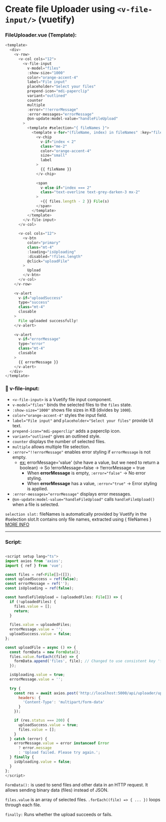 # Create file Uploader using ``<v-file-input/>`` (vuetify)

### FileUploader.vue (Template):
```js
<template>
  <div>
    <v-row>
      <v-col cols="12">
        <v-file-input
          v-model="files"
          :show-size="1000"
          color="orange-accent-4"
          label="File input"
          placeholder="Select your files"
          prepend-icon="mdi-paperclip"
          variant="outlined"
          counter
          multiple
          :error="!!errorMessage"
          :error-messages="errorMessage"
          @on-update:model-value="handleFileUpload"
        >
          <template #selection="{ fileNames }">
            <template v-for="(fileName, index) in fileNames" :key="fileName">
              <v-chip
                v-if="index < 2"
                class="me-2"
                color="orange-accent-4"
                size="small"
                label
              >
                {{ fileName }}
              </v-chip>
              
              <span
                v-else-if="index === 2"
                class="text-overline text-grey-darken-3 mx-2"
              >
                +{{ files.length - 2 }} File(s)
              </span>
            </template>
          </template>
        </v-file-input>
      </v-col>
      
      <v-col cols="12">
        <v-btn 
          color="primary" 
          class="mt-4" 
          :loading="isUploading"
          :disabled="!files.length"
          @click="uploadFile"
        >
          Upload
        </v-btn>
      </v-col>
    </v-row>
    
    <v-alert
      v-if="uploadSuccess"
      type="success"
      class="mt-4"
      closable
    >
      File uploaded successfully!
    </v-alert>
    
    <v-alert
      v-if="errorMessage"
      type="error"
      class="mt-4"
      closable
    >
      {{ errorMessage }}
    </v-alert>
  </div>
</template>

```

### 📌 v-file-input:
- ```<v-file-input>``` is a Vuetify file input component.
- ```v-model="files"``` binds the selected files to the ```files``` state.
- ```:show-size="1000"``` shows file sizes in KB (divides by ```1000```).
- ```color="orange-accent-4"``` styles the input field.
- ``label="File input"`` and ``placeholder="Select your files"`` provide UI text.
- ``prepend-icon="mdi-paperclip"`` adds a paperclip icon.
- ``variant="outlined"`` gives an outlined style.
- ``counter`` displays the number of selected files.
- ``multiple`` allows multiple file selection.
- ``:error="!!errorMessage"`` enables error styling if ``errorMessage`` is not empty.
  - <u>ex:</u> errorMessage='value' (she have a value, but we need to return a boolean) → So !errorMessage=false → !!errorMessage = true
    - When **errorMessage** is empty, ``:error="false"`` → No error styling.
    - When **errorMessage** has a value, ``:error="true"`` → Error styling is applied.
- ``:error-messages="errorMessage"`` displays error messages.
- ``@on-update:model-value="handleFileUpload"`` calls ``handleFileUpload()`` when a file is selected.

``selection slot:`` fileNames is automatically provided by Vuetify in the #selection slot.It contains only file names, extracted using { fileNames } 
[MORE INFO](https://vuetifyjs.com/en/api/v-file-input/#:~:text=to%20the%20input.-,selection,-%7B%0A%20%20fileNames%3A)

---
### Script:

```js

<script setup lang="ts">
import axios from 'axios';
import { ref } from 'vue';

const files = ref<File[]>([]);
const uploadSuccess = ref(false);
const errorMessage = ref('');
const isUploading = ref(false);

const handleFileUpload = (uploadedFiles: File[]) => {
  if (!uploadedFiles) {
    files.value = [];
    return;
  }
  
  files.value = uploadedFiles;
  errorMessage.value = '';
  uploadSuccess.value = false;
};

const uploadFile = async () => {
  const formData = new FormData();
  files.value.forEach((file) => {
    formData.append('files', file); // Changed to use consistent key 'files'
  });

  isUploading.value = true;
  errorMessage.value = '';
  
  try {
    const res = await axios.post('http://localhost:5000/api/uploader/upload', formData, {
      headers: {
        'Content-Type': 'multipart/form-data'
      }
    });

    if (res.status === 200) {
      uploadSuccess.value = true;
      files.value = [];
    }
  } catch (error) {
    errorMessage.value = error instanceof Error 
      ? error.message 
      : 'Upload failed. Please try again.';
  } finally {
    isUploading.value = false;
  }
};
</script>
```

``FormData():`` is used to send files and other data in an HTTP request. It allows sending binary data (files) instead of JSON.

``files.value`` is an array of selected files.
``.forEach((file) => { ... })`` loops through each file.

``finally:`` Runs whether the upload succeeds or fails.